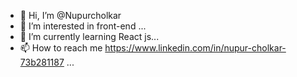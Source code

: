 - 👋 Hi, I’m @Nupurcholkar
- 👀 I’m interested in front-end ...
- 🌱 I’m currently learning React js...
- 📫 How to reach me https://www.linkedin.com/in/nupur-cholkar-73b281187 ...

<!---
Nupurcholkar/Nupurcholkar is a ✨ special ✨ repository because its `README.md` (this file) appears on your GitHub profile.
You can click the Preview link to take a look at your changes.
--->
